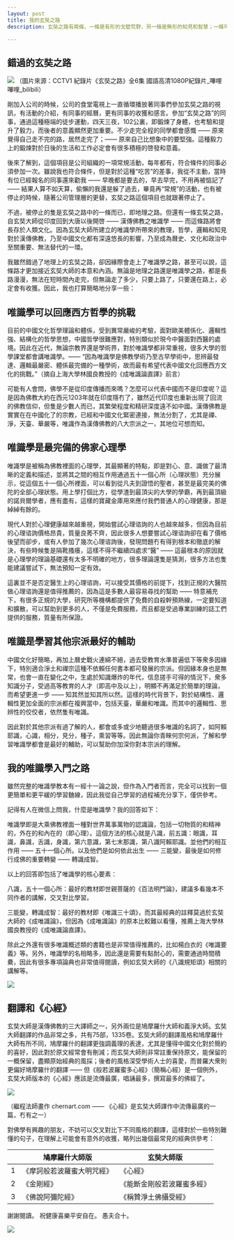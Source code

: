 ```yaml
---
layout: post
title: 我的玄奘之路
description: 玄奘之路有兩條，一條是有形的戈壁荒野，另一條是無形的知見和智慧；一條可以磨練我們的意誌，強化我們的毅力，另一條可以升華我們的人格，照亮人我。

---
```


## 錯過的玄奘之路
![](../images/2022-10-04-18-17-58.png)
（圖片來源：CCTV1 紀錄片《玄奘之路》全6集 國語高清1080P紀錄片_嗶哩嗶哩_bilibili）

剛加入公司的時候，公司的食堂電視上一直循環播放著同事們參加玄奘之路的視訊，有活動的介紹，有同事的經曆，更有同事的收獲和感言。參加“玄奘之路”的同事，通過這種極端的徒步運動，四天三夜，102公裏，即鍛煉了身體，也考驗和提升了毅力，而後者的意義顯然更加重要。不少走完全程的同學都會感慨 —— 原來覺得自己走不完的路，居然走完了；—— 原來自己比想象中的要堅強。這種毅力上的鍛煉對於日後的生活和工作必定會有很多積極的啓發和意義。

後來了解到，這個項目是公司組織的一項常規活動，每年都有，符合條件的同事必須參加一次。雖說我也符合條件，但是對於這種“吃苦”的差事，我從不主動，當時有位已經報名的同事還來勸我 —— 早晚都是要去的，早去早完，不用再被惦記了 —— 結果人算不如天算，偷懶的我還是躲了過去，畢竟再“常規”的活動，也有被停止的時候，隨著公司管理層的更替，玄奘之路這個項目也就跟著停止了。

不過，被停止的隻是玄奘之路中的一條而已，即地理之路。但還有一條玄奘之路，自玄奘大師從印度回到大唐以後開啓 —— 漢傳佛教之唯識學 —— 而這條路將會長存於人類文化。因為玄奘大師所建立的唯識學所帶來的教理，哲學，邏輯和知見對於漢傳佛教，乃至中國文化都有深遠悠長的影響，乃至成為曆史、文化和政治中至關重要、無法替代的一環。

我雖然錯過了地理上的玄奘之路，卻因緣際會走上了唯識學之路，甚至可以說，這條路才更加接近玄奘大師的本意和內涵。無論是地理之路還是唯識學之路，都是長路漫漫，無法在短時間內走完，但無論走了多少，只要上路了，只要還在路上，必定會有收獲。因此，我也打算簡略地分享一些：

## 唯識學可以回應西方哲學的挑戰

目前的中國文化哲學理論和體係，受到異常嚴峻的考驗，面對歐美體係化、邏輯性強、結構化的哲學思想，中國哲學很難應對，特別類似於現今中醫面對西醫的處境。因此在近代，無論宗教界還是學術界，對於唯識學都非常重視，很多大學的哲學課堂都會講唯識學。—— “因為唯識學是佛教學術乃至古早學術中，思辨最發達、邏輯最嚴密、體係最完備的一種學術，故而最有希望代表中國文化回應西方文化的挑戰。”（摘自上海大學林國良教授的《成唯識論直譯》前言）

可能有人會問，佛學不是從印度傳播而來嗎？怎麼可以代表中國而不是印度呢？這是因為佛教大約在西元1203年就在印度隱冇了，雖然近代印度也重新出現了回流的佛教信仰，但隻是少數人而已，其繁榮程度和精研深度遠不如中國。漢傳佛教是實實在在中國化了的宗教，已經和中國文化緊密連接，無法分割了，尤其是禪、淨，天臺、華嚴等，唯識作為漢傳佛教的八大宗派之一，其地位可想而知。

## 唯識學是最完備的佛家心理學

唯識學是被稱為佛教裡面的心理學，其最顯著的特點，即是對心、意、識做了最清晰的定義和描述，並將其之間的相互作用通過五十一個心所（心理狀態）充分展示，從這個五十一個心所裡面，可以看到從凡夫到證悟的聖者，甚至是最完美的佛陀的全部心理狀態。用上學打個比方，從學渣到最頂尖的大學的學霸，再到最頂級的諾貝爾學者，應有盡有，這樣的寶藏金庫用來應付我們普通人的心理健康，那是綽綽有餘的。

現代人對於心理健康越來越重視，開始嘗試心理谘詢的人也越來越多，但因為目前的心理谘詢價格昂貴，質量良莠不齊，因此很多人想要嘗試心理谘詢卻在看了價格後望而卻步，或有人參加了幾次心理谘詢後，發現問題冇有得到根本和徹底的解決，有些時候隻是隔靴搔癢，這樣不得不繼續四處求“醫” —— 這最根本的原因就是心理學的理論基礎還有太多不明確的地方，很多理論還隻是猜測，很多方法也隻能建議嘗試下，無法預知一定有效。

這裏並不是否定醫生上的心理谘詢，可以接受其價格的前提下，找到正規的大醫院做心理谘詢還是值得推薦的，因為這是多數人最容易尋找的幫助 —— 特意補充下，有很多正規的大學，研究所等機構都提供了免費的自殺幹預熱線，一定要知道和擴散，可以幫助到更多的人，不僅是免費服務，而且都是受過專業訓練的誌工們提供的服務，質量有所保證。

## 唯識是學習其他宗派最好的輔助

中國文化好簡略，再加上曆史戰火連綿不絕，過去受教育水準普遍低下等衆多因緣下，特別適合淨土和禪宗這種不依賴任何書本都可發展的宗派。但因緣本身也是無常，也會一直在變化之中，生處於知識爆炸的年代，信息搓手可得的情況下，衆多知識分子，受過高等教育的人才（即高中及以上），明顯不再滿足於簡單的理論，而希望更進一步 —— 知其然並知其所以然。這樣的時代背景下，對於結構性、邏輯性更加全面的宗派都在複興當中，包括天臺，華嚴和唯識。而其中的邏輯性、思辨性的佼佼者，依然隻有唯識。

因此對於其他宗派有過了解的人，都會或多或少地聽過很多唯識的名詞了，如阿賴耶識，心識，相分，見分，種子，熏習等等。因此無論你青睞何宗何派，了解和學習唯識學都會是最好的輔助，可以幫助你加深你對本宗派的理解。

## 我的唯識學入門之路

雖然完整的唯識學教本有一經十一論之說，但作為入門者而言，完全可以找到一個更簡單和更平緩的學習麯線，因此我從自己學習的過程補充分享下，僅供參考。

記得有人在微信上問我，什麼是唯識學？我的回答如下：

唯識學即是大乘佛教裡面一種對世界萬事萬物的認識論，包括一切物質的和精神的，外在的和內在的（即心理）。這個方法的核心就是八識，前五識：眼識，耳識，鼻識，舌識，身識，第六意識，第七末那識，第八識阿賴耶識。並他們的相互作用 —— 五十一個心所。以及他們是如何依此出生 —— 三能變，最後是如何修行成佛的重要轉變 —— 轉識成智。

以上的回答即包括了唯識學的核心要素：

八識，五十一個心所：最好的教材即世親菩薩的《百法明門論》，建議多看幾本不同作者的講解，交叉對比學習。

三能變，轉識成智：最好的教材即《唯識三十頌》，而其最經典的註釋莫過於玄奘大師的《成唯識論》，但因為《成唯識論》的原本比較難以看懂，推薦上海大學林國良教授的《成唯識論直譯》。

除此之外還有很多唯識概述類的書籍也是非常值得推薦的，比如楊白衣的《唯識要義》等。另外，唯識學的名相略多，因此還是需要有點耐心的，需要通過時間積纍，因此有很多專項論典也非常值得閱讀，例如玄奘大師的《八識規矩頌》相關的講解等。

![](../images/2022-10-04-18-18-33.png)

## 翻譯和《心經》

玄奘大師是漢傳佛教的三大譯師之一，另外兩位是鳩摩羅什大師和義淨大師。玄奘大師翻譯的作品非常之多，共有75部，1335卷。玄奘大師的翻譯風格和鳩摩羅什大師有所不同，鳩摩羅什的翻譯更強調義理的表達，尤其是懂得中國文化對於簡約的喜好，因此對於原文經常會有刪減；而玄奘大師則非常註重保持原文，能保留的一概保留，盡顯原始經典的風採；後者的風格深受學術人士的喜愛，而普羅大衆則更偏好鳩摩羅什的翻譯 —— 但《般若波羅蜜多心經》（簡稱心經）是一個例外，玄奘大師版本的《心經》應該是流傳最廣，唱誦最多，撰寫最多的佛經了。

![](../images/2022-10-04-18-18-45.png)

（繼程法師畫作 chernart.com —— 《心經》是玄奘大師譯作中流傳最廣的一篇，冇有之一）

對佛學有興趣的朋友，不妨可以交叉對比下不同風格的翻譯，這樣對於一些特別難懂的句子，在理解上可能會有意外的收獲，略列出幾個最常見的經典供參考：

|  | 鳩摩羅什大師版 | 玄奘大師版 | 
| ----- | -------- | ------- | 
| 1 | 《摩訶般若波羅蜜大明咒經》 | 《心經》 |
| 2 | 《金剛經》 | 《能斷金剛般若波羅蜜多經》 |
| 3 | 《佛說阿彌陀經》 | 《稱贊淨土佛攝受經》 |

謝謝閱讀。
祝健康喜樂平安自在。
愚夫合十。

![](../images/signature.png)
